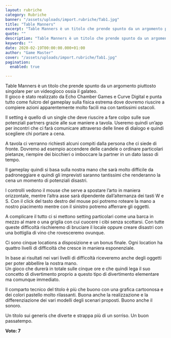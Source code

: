 ```yaml
---
layout: rubriche
category: Rubriche
banner: "/assets/uploads/import.rubriche/Tab1.jpg"
title: "Table Manners"
excerpt: "Table Manners è un titolo che prende spunto da un argomento piuttosto singolare per un videogioco ossia il galateo. Il gioco è stato realizzato da Echo Chamber Games e Curve Digital e punta tutto come fulcro del gameplay sulla fisica estrema dove dovremo riuscire a compiere azioni apparentemente molto facili ma con tantissimi ostacoli. Il [&hellip"
quote: ""
description: "Table Manners è un titolo che prende spunto da un argomento piuttosto singolare per un videogioco ossia il galateo. Il gioco è stato realizzato da Echo Chamber Games e Curve Digital e punta tutto come fulcro del gameplay sulla fisica estrema dove dovremo riuscire a compiere azioni apparentemente molto facili ma con tantissimi ostacoli. Il [&hellip"
keywords: ""
date: 2020-02-19T00:00:00.000+01:00
author: "Game Master"
cover: "/assets/uploads/import.rubriche/Tab1.jpg"
pagination:
  enabled: true

---
```


Table Manners è un titolo che prende spunto da un argomento piuttosto singolare per un videogioco ossia il galateo.  
Il gioco è stato realizzato da Echo Chamber Games e Curve Digital e punta tutto come fulcro del gameplay sulla fisica estrema dove dovremo riuscire a compiere azioni apparentemente molto facili ma con tantissimi ostacoli.

Il setting è quello di un single che deve riuscire a fare colpo sulle sue potenziali partners grazie alle sue maniere a tavola. Useremo quindi un’app per incontri che ci farà comunicare attraverso delle linee di dialogo e quindi scegliere chi portare a cena.

A tavola ci verranno richiesti alcuni compiti dalla persona che ci siede di fronte. Dovremo ad esempio accendere delle candele o ordinare particolari pietanze, riempire dei bicchieri o imboccare la partner in un dato lasso di tempo.

Il gameplay quindi si basa sulla nostra mano che sarà molto difficile da padroneggiare e quindi gli imprevisti saranno tantissimi che renderanno la cena un momento di potenziali disastri.

I controlli vedono il mouse che serve a spostare l’arto in maniera orizzontale, mentre l’altra asse sarà dipendente dall’alternanza dei tasti W e S. Con il click del tasto destro del mouse poi potremo roteare la mano a nostro piacimento mentre con il sinistro potremo afferrare gli oggetti.

A complicare il tutto ci si mettono setting particolari come una barca in mezzo al mare o una griglia con cui cuocere i cibi senza scottarsi. Con tutte queste difficoltà rischieremo di bruciare il locale oppure creare disastri con una bottiglia di vino che rovesceremo ovunque.

Ci sono cinque locations a disposizione e un bonus finale. Ogni location ha quattro livelli di difficoltà che cresce in maniera esponenziale.

In base ai risultati nei vari livelli di difficoltà riceveremo anche degli oggetti per poter abbellire la nostra mano.  
Un gioco che durerà in totale sulle cinque ore e che quindi lega il suo concetto di divertimento proprio a questo tipo di divertimento elementare ma comunque immediato.

Il comparto tecnico del titolo è più che buono con una grafica cartoonosa e dei colori pastello molto rilassanti. Buona anche la realizzazione e la differenziazione dei vari modelli degli scenari proposti. Buono anche il sonoro.

Un titolo sui generis che diverte e strappa più di un sorriso. Un buon passatempo.

**Voto: 7**